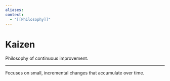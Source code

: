 ```yaml
---
aliases:
context:
  - "[[Philosophy]]"
---
```


# Kaizen

Philosophy of continuous improvement.

---

Focuses on small, incremental changes that accumulate over time.
